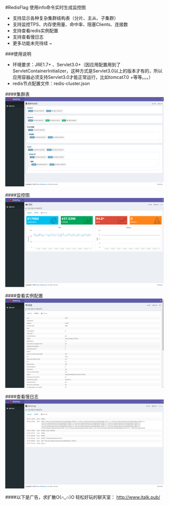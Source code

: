 #RedisFlag
使用info命令实时生成监控图
+ 支持显示各种复杂集群结构表（分片、主从、子集群）
+ 支持监控TPS、内存使用量、命中率、阻塞Clients、连接数
+ 支持查看redis实例配置
+ 支持查看慢日志
+ 更多功能未完待续 ~ 

###使用说明
+ 环境要求：JRE1.7+ 、Servlet3.0+（因应用配置用到了ServletContainerInitializer，这种方式是Servlet3.0以上的版本才有的，所以应用容器必须支持Servlet3.0才能正常运行，比如tomcat7.0 +等等。。。）
+ redis节点配置文件：redis-cluster.json

####集群表
![Alt 集群表](doc/集群表.png)

####监控图
![Alt 监控图](doc/监控图.png)

####查看实例配置
![Alt 查看实例配置](doc/配置.png)

####查看慢日志
![Alt 查看慢日志](doc/SlowLog.png)

####以下是广告，求扩散O(∩_∩)O
轻松好玩的聊天室： http://www.italk.pub/